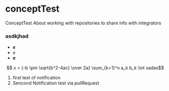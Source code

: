 # conceptTest
ConceptTest About working with repositories to share info with integrators

### asdkjhad

- ***e*** 
- *e*
- **e**


$$ x = {-b \pm \sqrt{b^2-4ac} \over 2a} \sum_{k=1}^n a_k b_k \int sadas$$

1. first test of notification
2. Sencond Notification test via pullRequest

